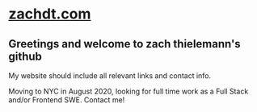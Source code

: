 
# [zachdt.com](https://zachdt.com)

## Greetings and welcome to zach thielemann's github

My website should include all relevant links and contact info.
 
Moving to NYC in August 2020, looking for full time work as a Full Stack and/or Frontend SWE.  Contact me!

